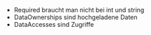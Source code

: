 -   Required braucht man nicht bei int und string
- DataOwnerships sind hochgeladene Daten
- DataAccesses sind Zugriffe